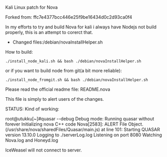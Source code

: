 Kali Linux patch for Nova


Forked from: ffc7e4377bcc446e25f9be16434d0c2d93ca0f4

In my efforts to try and build Nova for kali i always have Nodejs not build properly, this is an 
attempt to corerct that.


- Changed files:/debian/novaInstallHelper.sh


How to build:

    ./install_node_kali.sh && bash ./debian/novaInstallHelper.sh
or if you want to build node from git(a bit more reliable):

    ./install_node_fromgit.sh && bash ./debian/novaInstallHelper.sh


Please read the official readme file: README.nova

This file is simply to alert users of the changes.



STATUS: Kind of working:


root@utukku[~]#quasar --debug
Debug mode: Running quasar without forever
Initializing nova C++ code
Nova[2583]: ALERT File  Object.<anonymous> (/usr/share/nova/sharedFiles/Quasar/main.js) at line 101: Starting QUASAR version 13.10.0
Logging to ./serverLog.log
Listening on port 8080
Watching Nova.log and Honeyd.log

IceWeasel will not connect to server.
